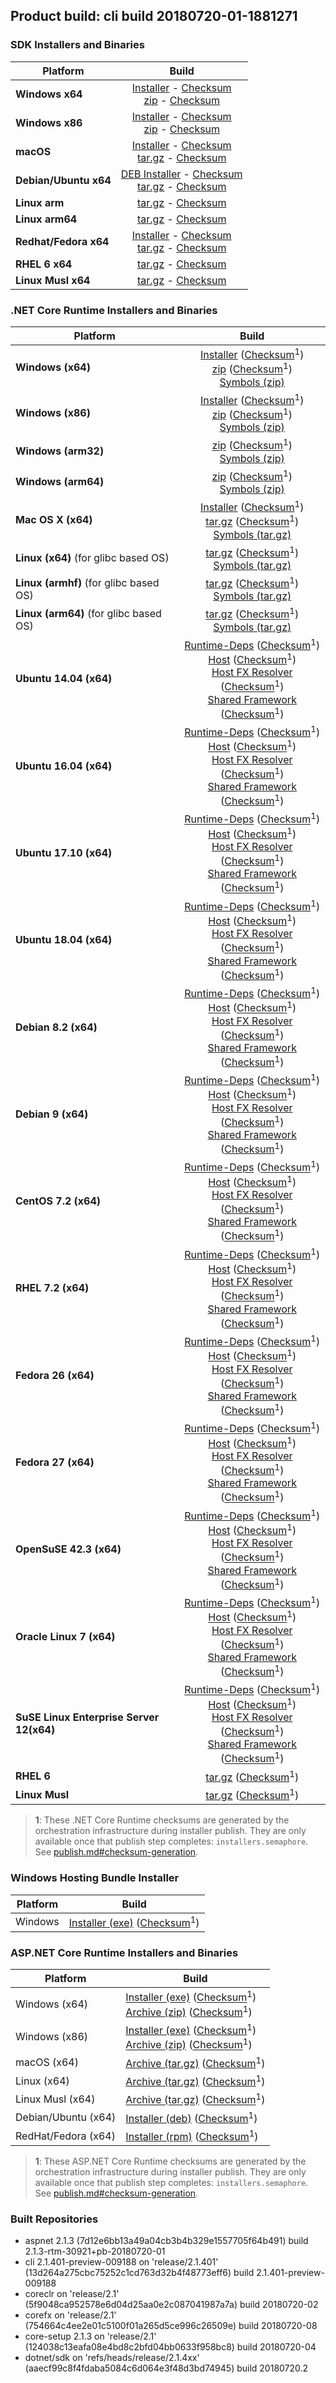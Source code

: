 ## Product build: cli build 20180720-01-1881271

### SDK Installers and Binaries

| Platform | Build |
| -------- | :-------------------------------------: |
| **Windows x64** | [Installer][sdk-win-x64-installer] - [Checksum][sdk-win-x64-installer-checksum]<br>[zip][sdk-win-x64-zip] - [Checksum][sdk-win-x64-zip-checksum] |
| **Windows x86** | [Installer][sdk-win-x86-installer] - [Checksum][sdk-win-x86-installer-checksum]<br>[zip][sdk-win-x86-zip] - [Checksum][sdk-win-x86-zip-checksum] |
| **macOS**       | [Installer][sdk-osx-installer] - [Checksum][sdk-osx-installer-checksum]<br>[tar.gz][sdk-osx-targz] - [Checksum][sdk-osx-targz-checksum] |
| **Debian/Ubuntu x64**   | [DEB Installer][sdk-linux-x64-DEB-installer] - [Checksum][sdk-linux-x64-DEB-installer-checksum]<br>[tar.gz][sdk-linux-x64-targz] - [Checksum][sdk-linux-x64-targz-checksum] |
| **Linux arm**   | [tar.gz][sdk-linux-arm-targz] - [Checksum][sdk-linux-arm-targz-checksum] |
| **Linux arm64**   | [tar.gz][sdk-linux-arm64-targz] - [Checksum][sdk-linux-arm64-targz-checksum] |
| **Redhat/Fedora x64**    | [Installer][sdk-rpm-x64-installer] - [Checksum][sdk-rpm-x64-installer-checksum]<br>[tar.gz][sdk-linux-x64-targz] - [Checksum][sdk-linux-x64-targz-checksum] |
| **RHEL 6 x64**      | [tar.gz][sdk-rhel-6-x64-targz] - [Checksum][sdk-rhel-6-x64-targz-checksum] |
| **Linux Musl x64**  | [tar.gz][sdk-musl-x64-targz] - [Checksum][sdk-musl-x64-targz-checksum] |

[sdk-win-x64-installer]: https://dotnetfeed.blob.core.windows.net/orchestrated-release-2-1/20180720-01/final/assets/Sdk/2.1.401-preview-009188/dotnet-sdk-2.1.401-preview-009188-win-x64.exe
[sdk-win-x64-installer-checksum]: https://dotnetfeed.blob.core.windows.net/orchestrated-release-2-1/20180720-01/final/assets/Sdk/2.1.401-preview-009188/dotnet-sdk-2.1.401-preview-009188-win-x64.exe.sha
[sdk-win-x64-zip]: https://dotnetfeed.blob.core.windows.net/orchestrated-release-2-1/20180720-01/final/assets/Sdk/2.1.401-preview-009188/dotnet-sdk-2.1.401-preview-009188-win-x64.zip
[sdk-win-x64-zip-checksum]: https://dotnetfeed.blob.core.windows.net/orchestrated-release-2-1/20180720-01/final/assets/Sdk/2.1.401-preview-009188/dotnet-sdk-2.1.401-preview-009188-win-x64.zip.sha

[sdk-win-x86-installer]: https://dotnetfeed.blob.core.windows.net/orchestrated-release-2-1/20180720-01/final/assets/Sdk/2.1.401-preview-009188/dotnet-sdk-2.1.401-preview-009188-win-x86.exe
[sdk-win-x86-installer-checksum]: https://dotnetfeed.blob.core.windows.net/orchestrated-release-2-1/20180720-01/final/assets/Sdk/2.1.401-preview-009188/dotnet-sdk-2.1.401-preview-009188-win-x86.exe.sha
[sdk-win-x86-zip]: https://dotnetfeed.blob.core.windows.net/orchestrated-release-2-1/20180720-01/final/assets/Sdk/2.1.401-preview-009188/dotnet-sdk-2.1.401-preview-009188-win-x86.zip
[sdk-win-x86-zip-checksum]: https://dotnetfeed.blob.core.windows.net/orchestrated-release-2-1/20180720-01/final/assets/Sdk/2.1.401-preview-009188/dotnet-sdk-2.1.401-preview-009188-win-x86.zip.sha

[sdk-osx-installer]: https://dotnetfeed.blob.core.windows.net/orchestrated-release-2-1/20180720-01/final/assets/Sdk/2.1.401-preview-009188/dotnet-sdk-2.1.401-preview-009188-osx-x64.pkg
[sdk-osx-installer-checksum]: https://dotnetfeed.blob.core.windows.net/orchestrated-release-2-1/20180720-01/final/assets/Sdk/2.1.401-preview-009188/dotnet-sdk-2.1.401-preview-009188-osx-x64.pkg.sha
[sdk-osx-targz]: https://dotnetfeed.blob.core.windows.net/orchestrated-release-2-1/20180720-01/final/assets/Sdk/2.1.401-preview-009188/dotnet-sdk-2.1.401-preview-009188-osx-x64.tar.gz
[sdk-osx-targz-checksum]: https://dotnetfeed.blob.core.windows.net/orchestrated-release-2-1/20180720-01/final/assets/Sdk/2.1.401-preview-009188/dotnet-sdk-2.1.401-preview-009188-osx-x64.tar.gz.sha

[sdk-linux-x64-targz]: https://dotnetfeed.blob.core.windows.net/orchestrated-release-2-1/20180720-01/final/assets/Sdk/2.1.401-preview-009188/dotnet-sdk-2.1.401-preview-009188-linux-x64.tar.gz
[sdk-linux-x64-targz-checksum]: https://dotnetfeed.blob.core.windows.net/orchestrated-release-2-1/20180720-01/final/assets/Sdk/2.1.401-preview-009188/dotnet-sdk-2.1.401-preview-009188-linux-x64.tar.gz.sha

[sdk-linux-arm-targz]: https://dotnetfeed.blob.core.windows.net/orchestrated-release-2-1/20180720-01/final/assets/Sdk/2.1.401-preview-009188/dotnet-sdk-2.1.401-preview-009188-linux-arm.tar.gz
[sdk-linux-arm-targz-checksum]: https://dotnetfeed.blob.core.windows.net/orchestrated-release-2-1/20180720-01/final/assets/Sdk/2.1.401-preview-009188/dotnet-sdk-2.1.401-preview-009188-linux-arm.tar.gz.sha

[sdk-linux-arm64-targz]: https://dotnetfeed.blob.core.windows.net/orchestrated-release-2-1/20180720-01/final/assets/Sdk/2.1.401-preview-009188/dotnet-sdk-2.1.401-preview-009188-linux-arm64.tar.gz
[sdk-linux-arm64-targz-checksum]: https://dotnetfeed.blob.core.windows.net/orchestrated-release-2-1/20180720-01/final/assets/Sdk/2.1.401-preview-009188/dotnet-sdk-2.1.401-preview-009188-linux-arm64.tar.gz.sha

[sdk-linux-x64-DEB-installer]: https://dotnetfeed.blob.core.windows.net/orchestrated-release-2-1/20180720-01/final/assets/Sdk/2.1.401-preview-009188/dotnet-sdk-2.1.401-preview-009188-x64.deb
[sdk-linux-x64-DEB-installer-checksum]: https://dotnetfeed.blob.core.windows.net/orchestrated-release-2-1/20180720-01/final/assets/Sdk/2.1.401-preview-009188/dotnet-sdk-2.1.401-preview-009188-x64.deb.sha

[sdk-rpm-x64-installer]: https://dotnetfeed.blob.core.windows.net/orchestrated-release-2-1/20180720-01/final/assets/Sdk/2.1.401-preview-009188/dotnet-sdk-2.1.401-preview-009188-x64.rpm
[sdk-rpm-x64-installer-checksum]: https://dotnetfeed.blob.core.windows.net/orchestrated-release-2-1/20180720-01/final/assets/Sdk/2.1.401-preview-009188/dotnet-sdk-2.1.401-preview-009188-x64.rpm.sha

[sdk-rhel-6-x64-targz]: https://dotnetfeed.blob.core.windows.net/orchestrated-release-2-1/20180720-01/final/assets/Sdk/2.1.401-preview-009188/dotnet-sdk-2.1.401-preview-009188-rhel.6-x64.tar.gz
[sdk-rhel-6-x64-targz-checksum]: https://dotnetfeed.blob.core.windows.net/orchestrated-release-2-1/20180720-01/final/assets/Sdk/2.1.401-preview-009188/dotnet-sdk-2.1.401-preview-009188-rhel.6-x64.tar.gz.sha

[sdk-musl-x64-targz]: https://dotnetfeed.blob.core.windows.net/orchestrated-release-2-1/20180720-01/final/assets/Sdk/2.1.401-preview-009188/dotnet-sdk-2.1.401-preview-009188-linux-musl-x64.tar.gz
[sdk-musl-x64-targz-checksum]: https://dotnetfeed.blob.core.windows.net/orchestrated-release-2-1/20180720-01/final/assets/Sdk/2.1.401-preview-009188/dotnet-sdk-2.1.401-preview-009188-linux-musl-x64.tar.gz.sha


### .NET Core Runtime Installers and Binaries

| Platform | Build |
|---------|:----------:|
| **Windows (x64)**                         | [Installer][win-x64-installer] ([Checksum][win-x64-installer-checksum]<sup>1</sup>)<br>[zip][win-x64-zip]   ([Checksum][win-x64-zip-checksum]<sup>1</sup>)<br>[Symbols (zip)][win-x64-symbols-zip]   |
| **Windows (x86)**                         | [Installer][win-x86-installer] ([Checksum][win-x86-installer-checksum]<sup>1</sup>)<br>[zip][win-x86-zip]   ([Checksum][win-x86-zip-checksum]<sup>1</sup>)<br>[Symbols (zip)][win-x86-symbols-zip]   |
| **Windows (arm32)**                       |                                                                                        [zip][win-arm-zip]   ([Checksum][win-arm-zip-checksum]<sup>1</sup>)<br>[Symbols (zip)][win-arm-symbols-zip]   |
| **Windows (arm64)**                       |                                                                                        [zip][win-arm64-zip] ([Checksum][win-arm64-zip-checksum]<sup>1</sup>)<br>[Symbols (zip)][win-arm64-symbols-zip] |
| **Mac OS X (x64)**                        | [Installer][osx-installer] ([Checksum][osx-installer-checksum]<sup>1</sup>)<br>[tar.gz][osx-targz]          ([Checksum][osx-targz-checksum]<sup>1</sup>)<br>[Symbols (tar.gz)][osx-symbols-targz]       |
| **Linux (x64)** (for glibc based OS)      |                                                                                        [tar.gz][linux-x64-targz] ([Checksum][linux-x64-targz-checksum]<sup>1</sup>)<br>[Symbols (tar.gz)][linux-x64-symbols-targz] |
| **Linux (armhf)** (for glibc based OS)    |                                                                                        [tar.gz][linux-arm-targz] ([Checksum][linux-arm-targz-checksum]<sup>1</sup>)<br>[Symbols (tar.gz)][linux-arm-symbols-targz] |
| **Linux (arm64)** (for glibc based OS)    |                                                                                        [tar.gz][linux-arm64-targz] ([Checksum][linux-arm64-targz-checksum]<sup>1</sup>)<br>[Symbols (tar.gz)][linux-arm64-symbols-targz] |
| **Ubuntu 14.04 (x64)**                    | [Runtime-Deps][ubuntu-14.04-runtime-deps] ([Checksum][ubuntu-14.04-runtime-deps-checksum]<sup>1</sup>)<br>[Host][deb-package-host] ([Checksum][deb-package-host-checksum]<sup>1</sup>)<br>[Host FX Resolver][deb-package-hostfxr] ([Checksum][deb-package-hostfxr-checksum]<sup>1</sup>)<br>[Shared Framework][deb-package-sharedfx] ([Checksum][deb-package-sharedfx-checksum]<sup>1</sup>)<br> |
| **Ubuntu 16.04 (x64)**                    | [Runtime-Deps][ubuntu-16.04-runtime-deps] ([Checksum][ubuntu-16.04-runtime-deps-checksum]<sup>1</sup>)<br>[Host][deb-package-host] ([Checksum][deb-package-host-checksum]<sup>1</sup>)<br>[Host FX Resolver][deb-package-hostfxr] ([Checksum][deb-package-hostfxr-checksum]<sup>1</sup>)<br>[Shared Framework][deb-package-sharedfx] ([Checksum][deb-package-sharedfx-checksum]<sup>1</sup>)<br> |
| **Ubuntu 17.10 (x64)**                    | [Runtime-Deps][ubuntu-17.10-runtime-deps] ([Checksum][ubuntu-17.10-runtime-deps-checksum]<sup>1</sup>)<br>[Host][deb-package-host] ([Checksum][deb-package-host-checksum]<sup>1</sup>)<br>[Host FX Resolver][deb-package-hostfxr] ([Checksum][deb-package-hostfxr-checksum]<sup>1</sup>)<br>[Shared Framework][deb-package-sharedfx] ([Checksum][deb-package-sharedfx-checksum]<sup>1</sup>)<br> |
| **Ubuntu 18.04 (x64)**                    | [Runtime-Deps][ubuntu-18.04-runtime-deps] ([Checksum][ubuntu-18.04-runtime-deps-checksum]<sup>1</sup>)<br>[Host][deb-package-host] ([Checksum][deb-package-host-checksum]<sup>1</sup>)<br>[Host FX Resolver][deb-package-hostfxr] ([Checksum][deb-package-hostfxr-checksum]<sup>1</sup>)<br>[Shared Framework][deb-package-sharedfx] ([Checksum][deb-package-sharedfx-checksum]<sup>1</sup>)<br> |
| **Debian 8.2 (x64)**                      | [Runtime-Deps][debian-8.2-runtime-deps]   ([Checksum][debian-8.2-runtime-deps-checksum]<sup>1</sup>)<br>[Host][deb-package-host] ([Checksum][deb-package-host-checksum]<sup>1</sup>)<br>[Host FX Resolver][deb-package-hostfxr] ([Checksum][deb-package-hostfxr-checksum]<sup>1</sup>)<br>[Shared Framework][deb-package-sharedfx] ([Checksum][deb-package-sharedfx-checksum]<sup>1</sup>)<br> |
| **Debian 9 (x64)**                        | [Runtime-Deps][debian-9-runtime-deps]     ([Checksum][debian-9-runtime-deps-checksum]<sup>1</sup>)<br>[Host][deb-package-host] ([Checksum][deb-package-host-checksum]<sup>1</sup>)<br>[Host FX Resolver][deb-package-hostfxr] ([Checksum][deb-package-hostfxr-checksum]<sup>1</sup>)<br>[Shared Framework][deb-package-sharedfx] ([Checksum][deb-package-sharedfx-checksum]<sup>1</sup>)<br> |
| **CentOS 7.2 (x64)**                      | [Runtime-Deps][centos-7-runtime-deps]      ([Checksum][centos-7-runtime-deps-checksum]<sup>1</sup>)<br>[Host][rpm-package-host] ([Checksum][rpm-package-host-checksum]<sup>1</sup>)<br>[Host FX Resolver][rpm-package-hostfxr]       ([Checksum][rpm-package-hostfxr-checksum]<sup>1</sup>)<br>[Shared Framework][rpm-package-sharedfx]       ([Checksum][rpm-package-sharedfx-checksum]<sup>1</sup>)<br> |
| **RHEL 7.2 (x64)**                        | [Runtime-Deps][rhel-7-runtime-deps]        ([Checksum][rhel-7-runtime-deps-checksum]<sup>1</sup>)<br>[Host][rpm-package-host] ([Checksum][rpm-package-host-checksum]<sup>1</sup>)<br>[Host FX Resolver][rpm-package-hostfxr]       ([Checksum][rpm-package-hostfxr-checksum]<sup>1</sup>)<br>[Shared Framework][rpm-package-sharedfx]       ([Checksum][rpm-package-sharedfx-checksum]<sup>1</sup>)<br> |
| **Fedora 26 (x64)**                       | [Runtime-Deps][fedora-26-runtime-deps]     ([Checksum][fedora-26-runtime-deps-checksum]<sup>1</sup>)<br>[Host][rpm-package-host] ([Checksum][rpm-package-host-checksum]<sup>1</sup>)<br>[Host FX Resolver][rpm-package-hostfxr]       ([Checksum][rpm-package-hostfxr-checksum]<sup>1</sup>)<br>[Shared Framework][rpm-package-sharedfx]       ([Checksum][rpm-package-sharedfx-checksum]<sup>1</sup>)<br> |
| **Fedora 27 (x64)**                       | [Runtime-Deps][fedora-27-runtime-deps]     ([Checksum][fedora-27-runtime-deps-checksum]<sup>1</sup>)<br>[Host][rpm-package-host] ([Checksum][rpm-package-host-checksum]<sup>1</sup>)<br>[Host FX Resolver][rpm-package-hostfxr]       ([Checksum][rpm-package-hostfxr-checksum]<sup>1</sup>)<br>[Shared Framework][rpm-package-sharedfx]       ([Checksum][rpm-package-sharedfx-checksum]<sup>1</sup>)<br> |
| **OpenSuSE 42.3 (x64)**                   | [Runtime-Deps][opensuse-42-runtime-deps]  ([Checksum][opensuse-42-runtime-deps-checksum]<sup>1</sup>)<br>[Host][rpm-package-host] ([Checksum][rpm-package-host-checksum]<sup>1</sup>)<br>[Host FX Resolver][rpm-package-hostfxr]       ([Checksum][rpm-package-hostfxr-checksum]<sup>1</sup>)<br>[Shared Framework][rpm-package-sharedfx]       ([Checksum][rpm-package-sharedfx-checksum]<sup>1</sup>)<br> |
| **Oracle Linux 7 (x64)**                  | [Runtime-Deps][oraclelinux-7-runtime-deps] ([Checksum][oraclelinux-7-runtime-deps-checksum]<sup>1</sup>)<br>[Host][rpm-package-host] ([Checksum][rpm-package-host-checksum]<sup>1</sup>)<br>[Host FX Resolver][rpm-package-hostfxr]       ([Checksum][rpm-package-hostfxr-checksum]<sup>1</sup>)<br>[Shared Framework][rpm-package-sharedfx]       ([Checksum][rpm-package-sharedfx-checksum]<sup>1</sup>)<br> |
| **SuSE Linux Enterprise Server 12(x64)**  | [Runtime-Deps][sles-12-runtime-deps] ([Checksum][sles-12-runtime-deps-checksum]<sup>1</sup>)<br>[Host][rpm-package-host] ([Checksum][rpm-package-host-checksum]<sup>1</sup>)<br>[Host FX Resolver][rpm-package-hostfxr]       ([Checksum][rpm-package-hostfxr-checksum]<sup>1</sup>)<br>[Shared Framework][rpm-package-sharedfx]       ([Checksum][rpm-package-sharedfx-checksum]<sup>1</sup>)<br> |
| **RHEL 6**                                |                                                                                        [tar.gz][rhel-6-targz]                    ([Checksum][rhel-6-targz-checksum]<sup>1</sup>)|
| **Linux Musl**                            |                                                                                        [tar.gz][musl-x64-targz]                ([Checksum][musl-x64-targz-checksum]<sup>1</sup>)|

[win-x64-installer]: https://dotnetfeed.blob.core.windows.net/orchestrated-release-2-1/20180720-01/final/assets/Runtime/2.1.3/dotnet-runtime-2.1.3-win-x64.exe
[win-x64-installer-checksum]: https://dotnetclichecksums.blob.core.windows.net/dotnet/Runtime/2.1.3/dotnet-runtime-2.1.3-win-x64.exe.sha512
[win-x64-zip]: https://dotnetfeed.blob.core.windows.net/orchestrated-release-2-1/20180720-01/final/assets/Runtime/2.1.3/dotnet-runtime-2.1.3-win-x64.zip
[win-x64-zip-checksum]: https://dotnetclichecksums.blob.core.windows.net/dotnet/Runtime/2.1.3/dotnet-runtime-2.1.3-win-x64.zip.sha512
[win-x64-symbols-zip]: https://dotnetfeed.blob.core.windows.net/orchestrated-release-2-1/20180720-01/final/assets/Runtime/2.1.3/dotnet-runtime-symbols-2.1.3-win-x64.zip

[win-x86-installer]: https://dotnetfeed.blob.core.windows.net/orchestrated-release-2-1/20180720-01/final/assets/Runtime/2.1.3/dotnet-runtime-2.1.3-win-x86.exe
[win-x86-installer-checksum]: https://dotnetclichecksums.blob.core.windows.net/dotnet/Runtime/2.1.3/dotnet-runtime-2.1.3-win-x86.exe.sha512
[win-x86-zip]: https://dotnetfeed.blob.core.windows.net/orchestrated-release-2-1/20180720-01/final/assets/Runtime/2.1.3/dotnet-runtime-2.1.3-win-x86.zip
[win-x86-zip-checksum]: https://dotnetclichecksums.blob.core.windows.net/dotnet/Runtime/2.1.3/dotnet-runtime-2.1.3-win-x86.zip.sha512
[win-x86-symbols-zip]: https://dotnetfeed.blob.core.windows.net/orchestrated-release-2-1/20180720-01/final/assets/Runtime/2.1.3/dotnet-runtime-symbols-2.1.3-win-x86.zip

[win-arm-zip]: https://dotnetfeed.blob.core.windows.net/orchestrated-release-2-1/20180720-01/final/assets/Runtime/2.1.3/dotnet-runtime-2.1.3-win-arm.zip
[win-arm-zip-checksum]: https://dotnetclichecksums.blob.core.windows.net/dotnet/Runtime/2.1.3/dotnet-runtime-2.1.3-win-arm.zip.sha512
[win-arm-symbols-zip]: https://dotnetfeed.blob.core.windows.net/orchestrated-release-2-1/20180720-01/final/assets/Runtime/2.1.3/dotnet-runtime-symbols-2.1.3-win-arm.zip

[win-arm64-zip]: https://dotnetfeed.blob.core.windows.net/orchestrated-release-2-1/20180720-01/final/assets/Runtime/2.1.3/dotnet-runtime-2.1.3-win-arm64.zip
[win-arm64-zip-checksum]: https://dotnetclichecksums.blob.core.windows.net/dotnet/Runtime/2.1.3/dotnet-runtime-2.1.3-win-arm64.zip.sha512
[win-arm64-symbols-zip]: https://dotnetfeed.blob.core.windows.net/orchestrated-release-2-1/20180720-01/final/assets/Runtime/2.1.3/dotnet-runtime-symbols-2.1.3-win-arm64.zip

[osx-installer]: https://dotnetfeed.blob.core.windows.net/orchestrated-release-2-1/20180720-01/final/assets/Runtime/2.1.3/dotnet-runtime-2.1.3-osx-x64.pkg
[osx-installer-checksum]: https://dotnetclichecksums.blob.core.windows.net/dotnet/Runtime/2.1.3/dotnet-runtime-2.1.3-osx-x64.pkg.sha512
[osx-targz]: https://dotnetfeed.blob.core.windows.net/orchestrated-release-2-1/20180720-01/final/assets/Runtime/2.1.3/dotnet-runtime-2.1.3-osx-x64.tar.gz
[osx-targz-checksum]: https://dotnetclichecksums.blob.core.windows.net/dotnet/Runtime/2.1.3/dotnet-runtime-2.1.3-osx-x64.tar.gz.sha512
[osx-symbols-targz]: https://dotnetfeed.blob.core.windows.net/orchestrated-release-2-1/20180720-01/final/assets/Runtime/2.1.3/dotnet-runtime-symbols-2.1.3-osx-x64.tar.gz

[linux-x64-targz]: https://dotnetfeed.blob.core.windows.net/orchestrated-release-2-1/20180720-01/final/assets/Runtime/2.1.3/dotnet-runtime-2.1.3-linux-x64.tar.gz
[linux-x64-targz-checksum]: https://dotnetclichecksums.blob.core.windows.net/dotnet/Runtime/2.1.3/dotnet-runtime-2.1.3-linux-x64.tar.gz.sha512
[linux-x64-symbols-targz]: https://dotnetfeed.blob.core.windows.net/orchestrated-release-2-1/20180720-01/final/assets/Runtime/2.1.3/dotnet-runtime-symbols-2.1.3-linux-x64.tar.gz
[linux-arm-targz]: https://dotnetfeed.blob.core.windows.net/orchestrated-release-2-1/20180720-01/final/assets/Runtime/2.1.3/dotnet-runtime-2.1.3-linux-arm.tar.gz
[linux-arm-targz-checksum]: https://dotnetclichecksums.blob.core.windows.net/dotnet/Runtime/2.1.3/dotnet-runtime-2.1.3-linux-arm.tar.gz.sha512
[linux-arm-symbols-targz]: https://dotnetfeed.blob.core.windows.net/orchestrated-release-2-1/20180720-01/final/assets/Runtime/2.1.3/dotnet-runtime-symbols-2.1.3-linux-arm.tar.gz
[linux-arm64-targz]: https://dotnetfeed.blob.core.windows.net/orchestrated-release-2-1/20180720-01/final/assets/Runtime/2.1.3/dotnet-runtime-2.1.3-linux-arm64.tar.gz
[linux-arm64-targz-checksum]: https://dotnetclichecksums.blob.core.windows.net/dotnet/Runtime/2.1.3/dotnet-runtime-2.1.3-linux-arm64.tar.gz.sha512
[linux-arm64-symbols-targz]: https://dotnetfeed.blob.core.windows.net/orchestrated-release-2-1/20180720-01/final/assets/Runtime/2.1.3/dotnet-runtime-symbols-2.1.3-linux-arm64.tar.gz

[ubuntu-14.04-runtime-deps]: https://dotnetfeed.blob.core.windows.net/orchestrated-release-2-1/20180720-01/final/assets/Runtime/2.1.3/dotnet-runtime-deps-2.1.3-ubuntu.14.04-x64.deb
[ubuntu-14.04-runtime-deps-checksum]: https://dotnetclichecksums.blob.core.windows.net/dotnet/Runtime/2.1.3/dotnet-runtime-deps-2.1.3-ubuntu.14.04-x64.deb.sha512

[ubuntu-16.04-runtime-deps]: https://dotnetfeed.blob.core.windows.net/orchestrated-release-2-1/20180720-01/final/assets/Runtime/2.1.3/dotnet-runtime-deps-2.1.3-ubuntu.16.04-x64.deb
[ubuntu-16.04-runtime-deps-checksum]: https://dotnetclichecksums.blob.core.windows.net/dotnet/Runtime/2.1.3/dotnet-runtime-deps-2.1.3-ubuntu.16.04-x64.deb.sha512

[ubuntu-17.10-runtime-deps]: https://dotnetfeed.blob.core.windows.net/orchestrated-release-2-1/20180720-01/final/assets/Runtime/2.1.3/dotnet-runtime-deps-2.1.3-ubuntu.17.10-x64.deb
[ubuntu-17.10-runtime-deps-checksum]: https://dotnetclichecksums.blob.core.windows.net/dotnet/Runtime/2.1.3/dotnet-runtime-deps-2.1.3-ubuntu.17.10-x64.deb.sha512

[ubuntu-18.04-runtime-deps]: https://dotnetfeed.blob.core.windows.net/orchestrated-release-2-1/20180720-01/final/assets/Runtime/2.1.3/dotnet-runtime-deps-2.1.3-ubuntu.18.04-x64.deb
[ubuntu-18.04-runtime-deps-checksum]: https://dotnetclichecksums.blob.core.windows.net/dotnet/Runtime/2.1.3/dotnet-runtime-deps-2.1.3-ubuntu.18.04-x64.deb.sha512

[debian-8.2-runtime-deps]: https://dotnetfeed.blob.core.windows.net/orchestrated-release-2-1/20180720-01/final/assets/Runtime/2.1.3/dotnet-runtime-deps-2.1.3-debian.8-x64.deb
[debian-8.2-runtime-deps-checksum]: https://dotnetclichecksums.blob.core.windows.net/dotnet/Runtime/2.1.3/dotnet-runtime-deps-2.1.3-debian.8-x64.deb.sha512

[debian-9-runtime-deps]: https://dotnetfeed.blob.core.windows.net/orchestrated-release-2-1/20180720-01/final/assets/Runtime/2.1.3/dotnet-runtime-deps-2.1.3-debian.9-x64.deb
[debian-9-runtime-deps-checksum]: https://dotnetclichecksums.blob.core.windows.net/dotnet/Runtime/2.1.3/dotnet-runtime-deps-2.1.3-debian.9-x64.deb.sha512

[centos-7-runtime-deps]: https://dotnetfeed.blob.core.windows.net/orchestrated-release-2-1/20180720-01/final/assets/Runtime/2.1.3/dotnet-runtime-deps-2.1.3-centos.7-x64.rpm
[centos-7-runtime-deps-checksum]: https://dotnetclichecksums.blob.core.windows.net/dotnet/Runtime/2.1.3/dotnet-runtime-deps-2.1.3-centos.7-x64.rpm.sha512

[rhel-7-runtime-deps]: https://dotnetfeed.blob.core.windows.net/orchestrated-release-2-1/20180720-01/final/assets/Runtime/2.1.3/dotnet-runtime-deps-2.1.3-rhel.7-x64.rpm
[rhel-7-runtime-deps-checksum]: https://dotnetclichecksums.blob.core.windows.net/dotnet/Runtime/2.1.3/dotnet-runtime-deps-2.1.3-rhel.7-x64.rpm.sha512

[fedora-26-runtime-deps]: https://dotnetfeed.blob.core.windows.net/orchestrated-release-2-1/20180720-01/final/assets/Runtime/2.1.3/dotnet-runtime-deps-2.1.3-fedora.26-x64.rpm
[fedora-26-runtime-deps-checksum]: https://dotnetclichecksums.blob.core.windows.net/dotnet/Runtime/2.1.3/dotnet-runtime-deps-2.1.3-fedora.26-x64.rpm.sha512

[fedora-27-runtime-deps]: https://dotnetfeed.blob.core.windows.net/orchestrated-release-2-1/20180720-01/final/assets/Runtime/2.1.3/dotnet-runtime-deps-2.1.3-fedora.27-x64.rpm
[fedora-27-runtime-deps-checksum]: https://dotnetclichecksums.blob.core.windows.net/dotnet/Runtime/2.1.3/dotnet-runtime-deps-2.1.3-fedora.27-x64.rpm.sha512

[opensuse-42-runtime-deps]: https://dotnetfeed.blob.core.windows.net/orchestrated-release-2-1/20180720-01/final/assets/Runtime/2.1.3/dotnet-runtime-deps-2.1.3-opensuse.42-x64.rpm
[opensuse-42-runtime-deps-checksum]: https://dotnetclichecksums.blob.core.windows.net/dotnet/Runtime/2.1.3/dotnet-runtime-deps-2.1.3-opensuse.42-x64.rpm.sha512

[oraclelinux-7-runtime-deps]: https://dotnetfeed.blob.core.windows.net/orchestrated-release-2-1/20180720-01/final/assets/Runtime/2.1.3/dotnet-runtime-deps-2.1.3-oraclelinux.7-x64.rpm
[oraclelinux-7-runtime-deps-checksum]: https://dotnetclichecksums.blob.core.windows.net/dotnet/Runtime/2.1.3/dotnet-runtime-deps-2.1.3-oraclelinux.7-x64.rpm.sha512

[sles-12-runtime-deps]: https://dotnetfeed.blob.core.windows.net/orchestrated-release-2-1/20180720-01/final/assets/Runtime/2.1.3/dotnet-runtime-deps-2.1.3-sles.12-x64.rpm
[sles-12-runtime-deps-checksum]: https://dotnetclichecksums.blob.core.windows.net/dotnet/Runtime/2.1.3/dotnet-runtime-deps-2.1.3-sles.12-x64.rpm.sha512

[deb-package-host]: https://dotnetfeed.blob.core.windows.net/orchestrated-release-2-1/20180720-01/final/assets/Runtime/2.1.3/dotnet-host-2.1.3-x64.deb
[deb-package-host-checksum]: https://dotnetclichecksums.blob.core.windows.net/dotnet/Runtime/2.1.3/dotnet-host-2.1.3-x64.deb.sha512
[deb-package-hostfxr]: https://dotnetfeed.blob.core.windows.net/orchestrated-release-2-1/20180720-01/final/assets/Runtime/2.1.3/dotnet-hostfxr-2.1.3-x64.deb
[deb-package-hostfxr-checksum]: https://dotnetclichecksums.blob.core.windows.net/dotnet/Runtime/2.1.3/dotnet-hostfxr-2.1.3-x64.deb.sha512
[deb-package-sharedfx]: https://dotnetfeed.blob.core.windows.net/orchestrated-release-2-1/20180720-01/final/assets/Runtime/2.1.3/dotnet-runtime-2.1.3-x64.deb
[deb-package-sharedfx-checksum]: https://dotnetclichecksums.blob.core.windows.net/dotnet/Runtime/2.1.3/dotnet-runtime-2.1.3-x64.deb.sha512

[rpm-package-host]: https://dotnetfeed.blob.core.windows.net/orchestrated-release-2-1/20180720-01/final/assets/Runtime/2.1.3/dotnet-host-2.1.3-x64.rpm
[rpm-package-host-checksum]: https://dotnetclichecksums.blob.core.windows.net/dotnet/Runtime/2.1.3/dotnet-host-2.1.3-x64.rpm.sha512
[rpm-package-hostfxr]: https://dotnetfeed.blob.core.windows.net/orchestrated-release-2-1/20180720-01/final/assets/Runtime/2.1.3/dotnet-hostfxr-2.1.3-x64.rpm
[rpm-package-hostfxr-checksum]: https://dotnetclichecksums.blob.core.windows.net/dotnet/Runtime/2.1.3/dotnet-hostfxr-2.1.3-x64.rpm.sha512
[rpm-package-sharedfx]: https://dotnetfeed.blob.core.windows.net/orchestrated-release-2-1/20180720-01/final/assets/Runtime/2.1.3/dotnet-runtime-2.1.3-x64.rpm
[rpm-package-sharedfx-checksum]: https://dotnetclichecksums.blob.core.windows.net/dotnet/Runtime/2.1.3/dotnet-runtime-2.1.3-x64.rpm.sha512

[rhel-6-targz]: https://dotnetfeed.blob.core.windows.net/orchestrated-release-2-1/20180720-01/final/assets/Runtime/2.1.3/dotnet-runtime-2.1.3-rhel.6-x64.tar.gz
[rhel-6-targz-checksum]: https://dotnetclichecksums.blob.core.windows.net/dotnet/Runtime/2.1.3/dotnet-runtime-2.1.3-rhel.6-x64.tar.gz.sha512

[musl-x64-targz]: https://dotnetfeed.blob.core.windows.net/orchestrated-release-2-1/20180720-01/final/assets/Runtime/2.1.3/dotnet-runtime-2.1.3-linux-musl-x64.tar.gz
[musl-x64-targz-checksum]: https://dotnetclichecksums.blob.core.windows.net/dotnet/Runtime/2.1.3/dotnet-runtime-2.1.3-linux-musl-x64.tar.gz.sha512

> **1**: These .NET Core Runtime checksums are generated by the orchestration infrastructure during installer publish. They are only available once that publish step completes: `installers.semaphore`. See [publish.md#checksum-generation](https://github.com/dotnet/core-eng/blob/master/Documentation/Orchestrated-Build/Api/publish.md#checksum-generation).


### Windows Hosting Bundle Installer

Platform              | Build
----------------------|---------------------
Windows               | [Installer (exe)][dotnet-hosting-win-exe] ([Checksum][dotnet-hosting-win-exe-checksum]<sup>1</sup>)

[dotnet-hosting-win-exe]: https://dotnetfeed.blob.core.windows.net/orchestrated-release-2-1/20180720-01/final/assets/aspnetcore/Runtime/2.1.3/dotnet-hosting-2.1.3-win.exe
[dotnet-hosting-win-exe-checksum]: https://dotnetclichecksums.blob.core.windows.net/dotnet/aspnetcore/Runtime/2.1.3/dotnet-hosting-2.1.3-win.exe.sha512


### ASP.NET Core Runtime Installers and Binaries

Platform              | Build
----------------------|---------------------
Windows (x64)         | [Installer (exe)][aspnetcore-win-x64-exe] ([Checksum][aspnetcore-win-x64-exe-checksum]<sup>1</sup>)<br>[Archive (zip)][aspnetcore-win-x64-zip] ([Checksum][aspnetcore-win-x64-zip-checksum]<sup>1</sup>)
Windows (x86)         | [Installer (exe)][aspnetcore-win-x86-exe] ([Checksum][aspnetcore-win-x86-exe-checksum]<sup>1</sup>)<br>[Archive (zip)][aspnetcore-win-x86-zip] ([Checksum][aspnetcore-win-x86-zip-checksum]<sup>1</sup>)
macOS (x64)           | [Archive (tar.gz)][aspnetcore-osx-x64-tar] ([Checksum][aspnetcore-osx-x64-tar-checksum]<sup>1</sup>)
Linux (x64)           | [Archive (tar.gz)][aspnetcore-linux-x64-tar] ([Checksum][aspnetcore-linux-x64-tar-checksum]<sup>1</sup>)
Linux Musl (x64)      | [Archive (tar.gz)][aspnetcore-linux-musl-x64-tar] ([Checksum][aspnetcore-linux-musl-x64-tar-checksum]<sup>1</sup>)
Debian/Ubuntu (x64)   | [Installer (deb)][aspnetcore-debian-x64-deb] ([Checksum][aspnetcore-debian-x64-deb-checksum]<sup>1</sup>)
RedHat/Fedora (x64)   | [Installer (rpm)][aspnetcore-redhat-x64-rpm] ([Checksum][aspnetcore-redhat-x64-rpm-checksum]<sup>1</sup>)

[aspnetcore-win-x64-zip]: https://dotnetfeed.blob.core.windows.net/orchestrated-release-2-1/20180720-01/final/assets/aspnetcore/Runtime/2.1.3/aspnetcore-runtime-2.1.3-win-x64.zip
[aspnetcore-win-x64-zip-checksum]: https://dotnetclichecksums.blob.core.windows.net/dotnet/aspnetcore/Runtime/2.1.3/aspnetcore-runtime-2.1.3-win-x64.zip.sha512
[aspnetcore-win-x64-exe]: https://dotnetfeed.blob.core.windows.net/orchestrated-release-2-1/20180720-01/final/assets/aspnetcore/Runtime/2.1.3/aspnetcore-runtime-2.1.3-win-x64.exe
[aspnetcore-win-x64-exe-checksum]: https://dotnetclichecksums.blob.core.windows.net/dotnet/aspnetcore/Runtime/2.1.3/aspnetcore-runtime-2.1.3-win-x64.exe.sha512

[aspnetcore-win-x86-zip]: https://dotnetfeed.blob.core.windows.net/orchestrated-release-2-1/20180720-01/final/assets/aspnetcore/Runtime/2.1.3/aspnetcore-runtime-2.1.3-win-x86.zip
[aspnetcore-win-x86-zip-checksum]: https://dotnetclichecksums.blob.core.windows.net/dotnet/aspnetcore/Runtime/2.1.3/aspnetcore-runtime-2.1.3-win-x86.zip.sha512
[aspnetcore-win-x86-exe]: https://dotnetfeed.blob.core.windows.net/orchestrated-release-2-1/20180720-01/final/assets/aspnetcore/Runtime/2.1.3/aspnetcore-runtime-2.1.3-win-x86.exe
[aspnetcore-win-x86-exe-checksum]: https://dotnetclichecksums.blob.core.windows.net/dotnet/aspnetcore/Runtime/2.1.3/aspnetcore-runtime-2.1.3-win-x86.exe.sha512

[aspnetcore-linux-x64-tar]: https://dotnetfeed.blob.core.windows.net/orchestrated-release-2-1/20180720-01/final/assets/aspnetcore/Runtime/2.1.3/aspnetcore-runtime-2.1.3-linux-x64.tar.gz
[aspnetcore-linux-x64-tar-checksum]: https://dotnetclichecksums.blob.core.windows.net/dotnet/aspnetcore/Runtime/2.1.3/aspnetcore-runtime-2.1.3-linux-x64.tar.gz.sha512

[aspnetcore-linux-musl-x64-tar]: https://dotnetfeed.blob.core.windows.net/orchestrated-release-2-1/20180720-01/final/assets/aspnetcore/Runtime/2.1.3/aspnetcore-runtime-2.1.3-linux-musl-x64.tar.gz
[aspnetcore-linux-musl-x64-tar-checksum]: https://dotnetclichecksums.blob.core.windows.net/dotnet/aspnetcore/Runtime/2.1.3/aspnetcore-runtime-2.1.3-linux-musl-x64.tar.gz.sha512

[aspnetcore-osx-x64-tar]: https://dotnetfeed.blob.core.windows.net/orchestrated-release-2-1/20180720-01/final/assets/aspnetcore/Runtime/2.1.3/aspnetcore-runtime-2.1.3-osx-x64.tar.gz
[aspnetcore-osx-x64-tar-checksum]: https://dotnetclichecksums.blob.core.windows.net/dotnet/aspnetcore/Runtime/2.1.3/aspnetcore-runtime-2.1.3-osx-x64.tar.gz.sha512

[aspnetcore-debian-x64-deb]: https://dotnetfeed.blob.core.windows.net/orchestrated-release-2-1/20180720-01/final/assets/aspnetcore/Runtime/2.1.3/aspnetcore-runtime-2.1.3-x64.deb
[aspnetcore-debian-x64-deb-checksum]: https://dotnetclichecksums.blob.core.windows.net/dotnet/aspnetcore/Runtime/2.1.3/aspnetcore-runtime-2.1.3-x64.deb.sha512

[aspnetcore-redhat-x64-rpm]: https://dotnetfeed.blob.core.windows.net/orchestrated-release-2-1/20180720-01/final/assets/aspnetcore/Runtime/2.1.3/aspnetcore-runtime-2.1.3-x64.rpm
[aspnetcore-redhat-x64-rpm-checksum]: https://dotnetclichecksums.blob.core.windows.net/dotnet/aspnetcore/Runtime/2.1.3/aspnetcore-runtime-2.1.3-x64.rpm.sha512

> **1**: These ASP.NET Core Runtime checksums are generated by the orchestration infrastructure during installer publish. They are only available once that publish step completes: `installers.semaphore`. See [publish.md#checksum-generation](https://github.com/dotnet/core-eng/blob/master/Documentation/Orchestrated-Build/Api/publish.md#checksum-generation).


### Built Repositories
 * aspnet 2.1.3 (7d12e6bb13a49a04cb3b4b329e1557705f64b491) build 2.1.3-rtm-30921+pb-20180720-01
 * cli 2.1.401-preview-009188 on 'release/2.1.401' (13d264a275cbc75252c1cd763d32b4f48773eff6) build 2.1.401-preview-009188
 * coreclr on 'release/2.1' (5f9048ca952578e6d04d25aa0e2c087041987a7a) build 20180720-02
 * corefx on 'release/2.1' (754664c4ee2e01c5100f01a265d5ce996c26509e) build 20180720-08
 * core-setup 2.1.3 on 'release/2.1' (124038c13eafa08e4bd8c2bfd04bb0633f958bc8) build 20180720-04
 * dotnet/sdk on 'refs/heads/release/2.1.4xx' (aaecf99c8f4fdaba5084c6d064e3f48d3bd74945) build 20180720.2
